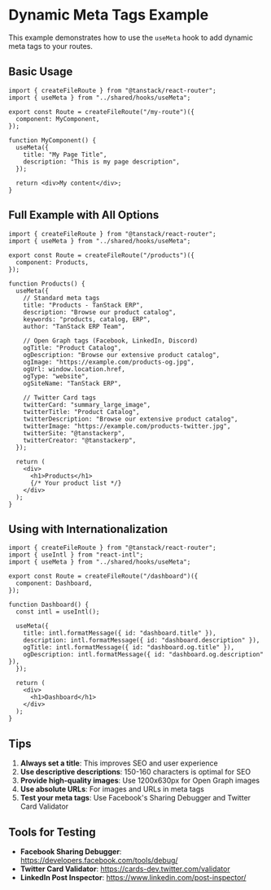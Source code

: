 # Dynamic Meta Tags Example

This example demonstrates how to use the `useMeta` hook to add dynamic meta tags to your routes.

## Basic Usage

```tsx
import { createFileRoute } from "@tanstack/react-router";
import { useMeta } from "../shared/hooks/useMeta";

export const Route = createFileRoute("/my-route")({
  component: MyComponent,
});

function MyComponent() {
  useMeta({
    title: "My Page Title",
    description: "This is my page description",
  });

  return <div>My content</div>;
}
```

## Full Example with All Options

```tsx
import { createFileRoute } from "@tanstack/react-router";
import { useMeta } from "../shared/hooks/useMeta";

export const Route = createFileRoute("/products")({
  component: Products,
});

function Products() {
  useMeta({
    // Standard meta tags
    title: "Products - TanStack ERP",
    description: "Browse our product catalog",
    keywords: "products, catalog, ERP",
    author: "TanStack ERP Team",
    
    // Open Graph tags (Facebook, LinkedIn, Discord)
    ogTitle: "Product Catalog",
    ogDescription: "Browse our extensive product catalog",
    ogImage: "https://example.com/products-og.jpg",
    ogUrl: window.location.href,
    ogType: "website",
    ogSiteName: "TanStack ERP",
    
    // Twitter Card tags
    twitterCard: "summary_large_image",
    twitterTitle: "Product Catalog",
    twitterDescription: "Browse our extensive product catalog",
    twitterImage: "https://example.com/products-twitter.jpg",
    twitterSite: "@tanstackerp",
    twitterCreator: "@tanstackerp",
  });

  return (
    <div>
      <h1>Products</h1>
      {/* Your product list */}
    </div>
  );
}
```

## Using with Internationalization

```tsx
import { createFileRoute } from "@tanstack/react-router";
import { useIntl } from "react-intl";
import { useMeta } from "../shared/hooks/useMeta";

export const Route = createFileRoute("/dashboard")({
  component: Dashboard,
});

function Dashboard() {
  const intl = useIntl();

  useMeta({
    title: intl.formatMessage({ id: "dashboard.title" }),
    description: intl.formatMessage({ id: "dashboard.description" }),
    ogTitle: intl.formatMessage({ id: "dashboard.og.title" }),
    ogDescription: intl.formatMessage({ id: "dashboard.og.description" }),
  });

  return (
    <div>
      <h1>Dashboard</h1>
    </div>
  );
}
```

## Tips

1. **Always set a title**: This improves SEO and user experience
2. **Use descriptive descriptions**: 150-160 characters is optimal for SEO
3. **Provide high-quality images**: Use 1200x630px for Open Graph images
4. **Use absolute URLs**: For images and URLs in meta tags
5. **Test your meta tags**: Use Facebook's Sharing Debugger and Twitter Card Validator

## Tools for Testing

- **Facebook Sharing Debugger**: https://developers.facebook.com/tools/debug/
- **Twitter Card Validator**: https://cards-dev.twitter.com/validator
- **LinkedIn Post Inspector**: https://www.linkedin.com/post-inspector/
